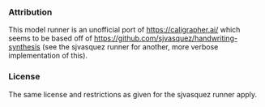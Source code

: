 ### Attribution

This model runner is an unofficial port of https://caligrapher.ai/ which seems to be based off of https://github.com/sjvasquez/handwriting-synthesis (see the sjvasquez runner for another, more verbose implementation of this).

### License

The same license and restrictions as given for the sjvasquez runner apply.